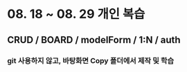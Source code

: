 # 08. 18 ~ 08. 29 개인 복습

## CRUD / BOARD / modelForm / 1:N / auth 

### git 사용하지 않고, 바탕화면 Copy 폴더에서 제작 및 학습
